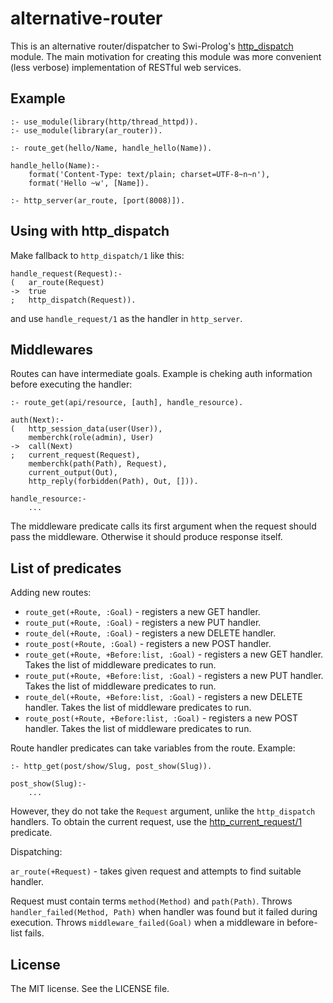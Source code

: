 # alternative-router

This is an alternative router/dispatcher to Swi-Prolog's
[http_dispatch](http://www.swi-prolog.org/pldoc/man?section=httpdispatch) module. The
main motivation for creating this module was more convenient (less verbose) implementation
of RESTful web services.

## Example

    :- use_module(library(http/thread_httpd)).
    :- use_module(library(ar_router)).

    :- route_get(hello/Name, handle_hello(Name)).

    handle_hello(Name):-
        format('Content-Type: text/plain; charset=UTF-8~n~n'),
        format('Hello ~w', [Name]).

    :- http_server(ar_route, [port(8008)]).

## Using with http_dispatch

Make fallback to `http_dispatch/1` like this:

    handle_request(Request):-
    (   ar_route(Request)
    ->  true
    ;   http_dispatch(Request)).
    
and use `handle_request/1` as the handler in `http_server`.

## Middlewares

Routes can have intermediate goals. Example is cheking auth information
before executing the handler:

    :- route_get(api/resource, [auth], handle_resource).

    auth(Next):-
    (   http_session_data(user(User)),
        memberchk(role(admin), User)
    ->  call(Next)
    ;   current_request(Request),
        memberchk(path(Path), Request),
        current_output(Out),
        http_reply(forbidden(Path), Out, [])).
    
    handle_resource:-
        ...

The middleware predicate calls its first argument when the request should pass the middleware.
Otherwise it should produce response itself.

## List of predicates

Adding new routes:

 * `route_get(+Route, :Goal)` - registers a new GET handler.
 * `route_put(+Route, :Goal)` - registers a new PUT handler.
 * `route_del(+Route, :Goal)` - registers a new DELETE handler.
 * `route_post(+Route, :Goal)` - registers a new POST handler.
 * `route_get(+Route, +Before:list, :Goal)` - registers a new GET handler. Takes the list of middleware predicates to run.
 * `route_put(+Route, +Before:list, :Goal)` - registers a new PUT handler. Takes the list of middleware predicates to run.
 * `route_del(+Route, +Before:list, :Goal)` - registers a new DELETE handler. Takes the list of middleware predicates to run.
 * `route_post(+Route, +Before:list, :Goal)` - registers a new POST handler. Takes the list of middleware predicates to run.

Route handler predicates can take variables from the route. Example:

    :- http_get(post/show/Slug, post_show(Slug)).
    
    post_show(Slug):-
        ...

However, they do not take the `Request` argument, unlike the `http_dispatch` handlers. To obtain the
current request, use the [http_current_request/1](http://www.swi-prolog.org/pldoc/doc_for?object=http_current_request/1)
predicate.

Dispatching:

`ar_route(+Request)` - takes given request and attempts to find suitable handler.

Request must contain terms `method(Method)` and `path(Path)`. Throws `handler_failed(Method, Path)` when
handler was found but it failed during execution. Throws `middleware_failed(Goal)` when
a middleware in before-list fails.

## License

The MIT license. See the LICENSE file.
